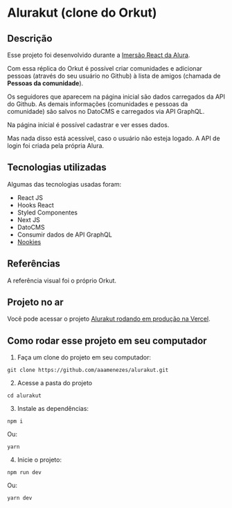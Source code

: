 # Alurakut (clone do Orkut)

## Descrição

Esse projeto foi desenvolvido durante a [Imersão React da Alura](https://www.alura.com.br/imersao-react).

Com essa réplica do Orkut é possível criar comunidades e adicionar pessoas (através do seu usuário no Github) à lista de amigos (chamada de **Pessoas da comunidade**).

Os seguidores que aparecem na página inicial são dados carregados da API do Github. As demais informações (comunidades e pessoas da comunidade) são salvos no DatoCMS e carregados via API GraphQL.

Na página inícial é possível cadastrar e ver esses dados.

Mas nada disso está acessível, caso o usuário não esteja logado. A API de login foi criada pela própria Alura.

## Tecnologias utilizadas

Algumas das tecnologias usadas foram:

- React JS
- Hooks React
- Styled Componentes
- Next JS
- DatoCMS
- Consumir dados de API GraphQL
- [Nookies](https://github.com/maticzav/nookies)

## Referências

A referência visual foi o próprio Orkut.

## Projeto no ar

Você pode acessar o projeto [Alurakut rodando em produção na Vercel](https://alurakut-aaamenezes.vercel.app/).

## Como rodar esse projeto em seu computador

1. Faça um clone do projeto em seu computador:

```
git clone https://github.com/aaamenezes/alurakut.git
```

2. Acesse a pasta do projeto

```
cd alurakut
```

3. Instale as dependências:

```
npm i
```

Ou:

```
yarn
```

4. Inicie o projeto:

```
npm run dev
```

Ou: 

```
yarn dev
```
